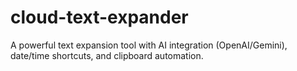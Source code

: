 # cloud-text-expander
A powerful text expansion tool with AI integration (OpenAI/Gemini), date/time shortcuts, and clipboard automation.
